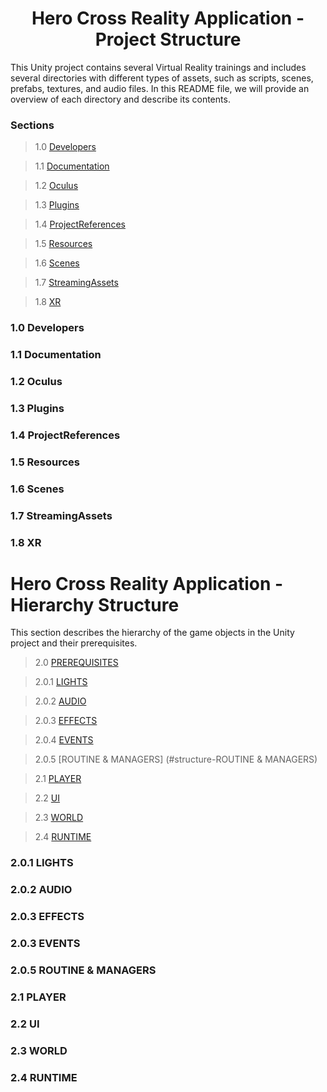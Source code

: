 <h1 align="center"> Hero Cross Reality Application - Project Structure </h1>

This Unity project contains several Virtual Reality trainings and includes several directories with different types of assets, such as scripts, scenes, prefabs, textures, and audio files. In this README file, we will provide an overview of each directory and describe its contents.

### Sections

> 1.0 [Developers](#structure-Developers)

> 1.1 [Documentation](#structure-Documentation)

> 1.2 [Oculus](#structure-Oculus)

> 1.3 [Plugins](#structure-Plugins)

> 1.4 [ProjectReferences](#structure-ProjectReferences)

> 1.5 [Resources](#structure-Resources)

> 1.6 [Scenes](#structure-Scenes)

> 1.7 [StreamingAssets](#structure-StreamingAssets)

> 1.8 [XR](#structure-XR)


<a name="1.0"></a>
<a name="structure-Developers"></a>
### 1.0 Developers

<a name="1.1"></a>
<a name="structure-Documentation"></a>
### 1.1 Documentation

<a name="1.2"></a>
<a name="structure-Oculus"></a>
### 1.2 Oculus

<a name="1.3"></a>
<a name="structure-Plugins"></a>
### 1.3 Plugins

<a name="1.4"></a>
<a name="structure-ProjectReferences"></a>
### 1.4 ProjectReferences

<a name="1.5"></a>
<a name="structure-Resources"></a>
### 1.5 Resources

<a name="1.6"></a>
<a name="structure-Scenes"></a>
### 1.6 Scenes

<a name="1.7"></a>
<a name="structure-StreamingAssets"></a>
### 1.7 StreamingAssets

<a name="1.8"></a>
<a name="structure-XR"></a>
### 1.8 XR

# Hero Cross Reality Application - Hierarchy Structure
This section describes the hierarchy of the game objects in the Unity project and their prerequisites.

> 2.0 [PREREQUISITES](#structure-PREREQUISITES)

> 2.0.1 [LIGHTS](#structure-LIGHTS)

> 2.0.2 [AUDIO](#structure-AUDIO)

> 2.0.3 [EFFECTS](#structure-EFFECTS)

> 2.0.4 [EVENTS](#structure-EVENTS)

> 2.0.5 [ROUTINE & MANAGERS] (#structure-ROUTINE & MANAGERS)

> 2.1 [PLAYER](#structure-PLAYER)

> 2.2 [UI](#structure-UI)

> 2.3 [WORLD](#structure-WORLD)

> 2.4 [RUNTIME](#structure-RUNTIME)

<a name="2.0.1"></a>
<a name="structure-LIGHTS"></a>
### 2.0.1 LIGHTS

<a name="2.0.2"></a>
<a name="structure-AUDIO"></a>
### 2.0.2 AUDIO

<a name="2.0.3"></a>
<a name="structure-EFFECTS"></a>
### 2.0.3 EFFECTS

<a name="2.0.4"></a>
<a name="structure-EVENTS"></a>
### 2.0.3 EVENTS

<a name="2.0.5"></a>
<a name="structure-ROUTINE & MANAGERS"></a>
### 2.0.5 ROUTINE & MANAGERS

<a name="2.1"></a>
<a name="structure-PLAYER"></a>
### 2.1 PLAYER

<a name="2.2"></a>
<a name="structure-UI"></a>
### 2.2 UI

<a name="2.3"></a>
<a name="structure-WORLD"></a>
### 2.3 WORLD

<a name="2.4"></a>
<a name="structure-RUNTIME"></a>
### 2.4 RUNTIME
